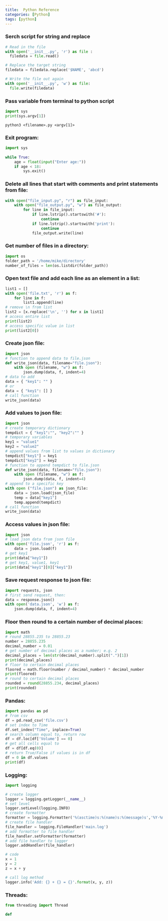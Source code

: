 ```yaml
---
title:  Python Reference
categories: [Python]
tags: [python]
---
```


### Serch script for string and replace

```python
# Read in the file
with open('__init__.py', 'r') as file :
  filedata = file.read()

# Replace the target string
filedata = filedata.replace('$NAME', 'abcd')

# Write the file out again
with open('__init__.py', 'w') as file:
  file.write(filedata)
```

### Pass variable from terminal to python script

```python
import sys
print(sys.argv[1])
```
```terminal
python3 <filename>.py <argv[1]>
```

### Exit program:
```python
import sys
 
while True:
    age = float(input("Enter age:"))
    if age < 18:   
        sys.exit()
```

### Delete all lines that start with comments and print statements from file:
```python
with open("file_input.py", "r") as file_input:
    with open("file_output.py", "w") as file_output: 
        for line in file_input:
            if line.lstrip().startswith('#'):
                continue
            if line.lstrip().startswith('print'):
                continue
            file_output.write(line)
```

### Get number of files in a directory:
```python
import os
folder_path = '/home/mike/directory'
number_of_files = len(os.listdir(folder_path))
```

### Open text file and add each line as an element in a list:
```python
list1 = []
with open('file.txt', 'r') as f:
    for line in f:
        list1.append(line)
# remove \n from list
list2 = [x.replace('\n', '') for x in list1]
# access entire list
print(list2)
# access specific value in list
print(list2[0])
```

### Create json file:
```python
import json
# function to append data to file.json
def write_json(data, filename="file.json"):
    with open (filename, "w") as f:
        json.dump(data, f, indent=4)
# data to add
data = { "key1": "" }
# or
data = { "key1": [] }
# call function
write_json(data)
```

### Add values to json file:
```python
import json
# create temporary dictionary
tempdict = { "key1":"", "key2":"" }
# temporary variables
key1 = "value1"
key2 = "value2"
# append values from list to values in dictionary
tempdict["key1"] = key1
tempdict["key2"] = key2
# function to append tempdict to file.json
def write_json(data, filename="file.json"):
    with open (filename, "w") as f:
        json.dump(data, f, indent=4)
# append to a specific key
with open ("file.json") as json_file:
    data = json.load(json_file)
    temp = data["key1"]
    temp.append(tempdict)
# call function
write_json(data)
```

### Access values in json file:
```python
import json
# load json data from json file
with open('file.json', 'r') as f:
    data = json.load(f)
# get key1
print(data["key1"])
# get key1, value1, key1
print(data["key1"][0]["key1"])
```

### Save request response to json file:
```python
import requests, json
# first send request, then:
data = response.json()
with open('data.json', 'w') as f:
    json.dump(data, f, indent=4)
```

### Floor then round to a certain number of decimal places:
```python
import math
# round 28855.235 to 28855.23
number = 28855.235
decimal_number = 0.01
# get number of decimal places as a number; e.g. 2
decimal_places = len(str(decimal_number).split(".")[1])
print(decimal_places)
# floor to certain decimal places
floored = math.floor(number / decimal_number) * decimal_number
print(floored)
# round to certain decimal places
rounded = round(28855.234, decimal_places)
print(rounded)
```

### Pandas:
```python
import pandas as pd
# from csv
df = pd.read_csv('file.csv')
# set index to Time
df.set_index("Time", inplace=True)
# search column equal to, return row
df = df.loc[df['Volume'] == 0]
# get all cells equal to
df = df[df.eq(0)]
# return True/False if values is in df
df = 0 in df.values
print(df)
```

### Logging:
```python
import logging

# create logger
logger = logging.getLogger(__name__)
# set level
logger.setLevel(logging.INFO)
# create formatter
formatter = logging.Formatter('%(asctime)s:%(name)s:%(message)s','%Y-%m-%d %H:%M:%S')
# create file handler
file_handler = logging.FileHandler('main.log')
# add formatter to file handler
file_handler.setFormatter(formatter)
# add file handler to logger
logger.addHandler(file_handler)

# code
x = 1
y = 2
z = x + y

# call log method
logger.info('Add: {} + {} = {}'.format(x, y, z))
```

### Threads:
```python
from threading import Thread

def 
```

